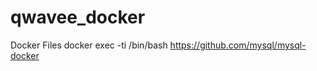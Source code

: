 # qwavee_docker
Docker Files 
docker exec -ti <container id> /bin/bash
https://github.com/mysql/mysql-docker